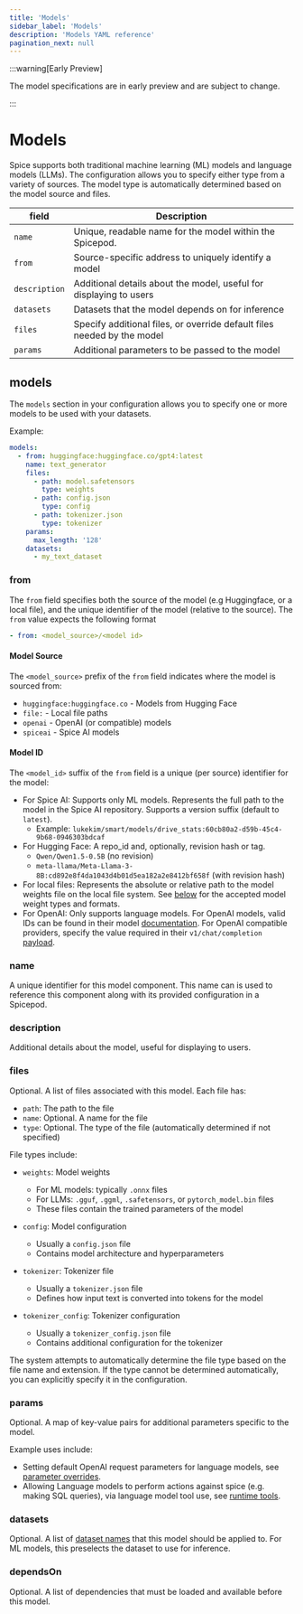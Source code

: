 ```yaml
---
title: 'Models'
sidebar_label: 'Models'
description: 'Models YAML reference'
pagination_next: null
---
```


:::warning[Early Preview]

The model specifications are in early preview and are subject to change.

:::

# Models

Spice supports both traditional machine learning (ML) models and language models (LLMs). The configuration allows you to specify either type from a variety of sources. The model type is automatically determined based on the model source and files.

| field         | Description                                                             |
| ------------- | ----------------------------------------------------------------------- |
| `name`        | Unique, readable name for the model within the Spicepod.                |
| `from`        | Source-specific address to uniquely identify a model                    |
| `description` | Additional details about the model, useful for displaying to users      |
| `datasets`    | Datasets that the model depends on for inference                        |
| `files`       | Specify additional files, or override default files needed by the model |
| `params`      | Additional parameters to be passed to the model                         |

## models

The `models` section in your configuration allows you to specify one or more models to be used with your datasets.

Example:

```yaml
models:
  - from: huggingface:huggingface.co/gpt4:latest
    name: text_generator
    files:
      - path: model.safetensors
        type: weights
      - path: config.json
        type: config
      - path: tokenizer.json
        type: tokenizer
    params:
      max_length: '128'
    datasets:
      - my_text_dataset
```

### from

The `from` field specifies both the source of the model (e.g Huggingface, or a local file), and the unique identifier of the model (relative to the source). The `from` value expects the following format

```yaml
- from: <model_source>/<model id>
```

#### Model Source

The `<model_source>` prefix of the `from` field indicates where the model is sourced from:

- `huggingface:huggingface.co` - Models from Hugging Face
- `file:` - Local file paths
- `openai` - OpenAI (or compatible) models
- `spiceai` - Spice AI models

#### Model ID

The `<model_id>` suffix of the `from` field is a unique (per source) identifier for the model:

- For Spice AI: Supports only ML models. Represents the full path to the model in the Spice AI repository. Supports a version suffix (default to `latest`).
  - Example: `lukekim/smart/models/drive_stats:60cb80a2-d59b-45c4-9b68-0946303bdcaf`
- For Hugging Face: A repo_id and, optionally, revision hash or tag.
  - `Qwen/Qwen1.5-0.5B` (no revision)
  - `meta-llama/Meta-Llama-3-8B:cd892e8f4da1043d4b01d5ea182a2e8412bf658f` (with revision hash)
- For local files: Represents the absolute or relative path to the model weights file on the local file system. See [below](#files) for the accepted model weight types and formats.
- For OpenAI: Only supports language models. For OpenAI models, valid IDs can be found in their model [documentation](https://platform.openai.com/docs/models/continuous-model-upgrades). For OpenAI compatible providers, specify the value required in their `v1/chat/completion` [payload](https://platform.openai.com/docs/api-reference/chat/create#chat-create-model).

### name

A unique identifier for this model component. This name can is used to reference this component along with its provided configuration in a Spicepod.

### description

Additional details about the model, useful for displaying to users.

### files

Optional. A list of files associated with this model. Each file has:

- `path`: The path to the file
- `name`: Optional. A name for the file
- `type`: Optional. The type of the file (automatically determined if not specified)

File types include:

- `weights`: Model weights

  - For ML models: typically `.onnx` files
  - For LLMs: `.gguf`, `.ggml`, `.safetensors`, or `pytorch_model.bin` files
  - These files contain the trained parameters of the model

- `config`: Model configuration

  - Usually a `config.json` file
  - Contains model architecture and hyperparameters

- `tokenizer`: Tokenizer file

  - Usually a `tokenizer.json` file
  - Defines how input text is converted into tokens for the model

- `tokenizer_config`: Tokenizer configuration
  - Usually a `tokenizer_config.json` file
  - Contains additional configuration for the tokenizer

The system attempts to automatically determine the file type based on the file name and extension. If the type cannot be determined automatically, you can explicitly specify it in the configuration.

### params

Optional. A map of key-value pairs for additional parameters specific to the model.

Example uses include:

- Setting default OpenAI request parameters for language models, see [parameter overrides](/features/large-language-models/parameter_overrides.md).
- Allowing Language models to perform actions against spice (e.g. making SQL queries), via language model tool use, see [runtime tools](/features/large-language-models/runtime_tools.md).

### datasets

Optional. A list of [dataset names](./datasets.md#name) that this model should be applied to. For ML models, this preselects the dataset to use for inference.

### dependsOn

Optional. A list of dependencies that must be loaded and available before this model.
